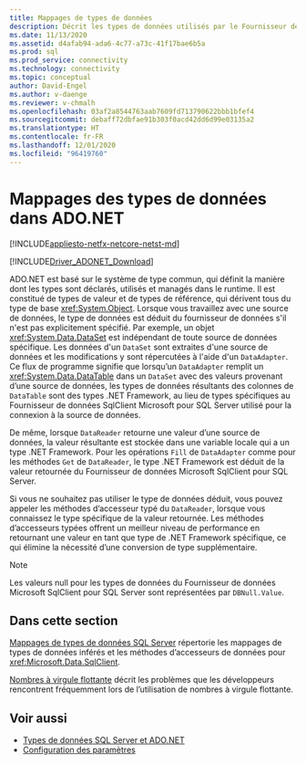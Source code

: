 ```yaml
---
title: Mappages de types de données
description: Décrit les types de données utilisés par le Fournisseur de données Microsoft SqlClient pour SQL Server.
ms.date: 11/13/2020
ms.assetid: d4afab94-ada6-4c77-a73c-41f17bae6b5a
ms.prod: sql
ms.prod_service: connectivity
ms.technology: connectivity
ms.topic: conceptual
author: David-Engel
ms.author: v-daenge
ms.reviewer: v-chmalh
ms.openlocfilehash: 03af2a8544763aab7609fd713790622bbb1bfef4
ms.sourcegitcommit: debaff72dbfae91b303f0acd42dd6d99e03135a2
ms.translationtype: HT
ms.contentlocale: fr-FR
ms.lasthandoff: 12/01/2020
ms.locfileid: "96419760"
---
```

# <a name="data-type-mappings-in-adonet"></a>Mappages des types de données dans ADO.NET

[!INCLUDE[appliesto-netfx-netcore-netst-md](../../includes/appliesto-netfx-netcore-netst-md.md)]

[!INCLUDE[Driver_ADONET_Download](../../includes/driver_adonet_download.md)]

ADO.NET est basé sur le système de type commun, qui définit la manière dont les types sont déclarés, utilisés et managés dans le runtime. Il est constitué de types de valeur et de types de référence, qui dérivent tous du type de base <xref:System.Object>. Lorsque vous travaillez avec une source de données, le type de données est déduit du fournisseur de données s'il n'est pas explicitement spécifié. Par exemple, un objet <xref:System.Data.DataSet> est indépendant de toute source de données spécifique. Les données d'un `DataSet` sont extraites d'une source de données et les modifications y sont répercutées à l'aide d'un `DataAdapter`. Ce flux de programme signifie que lorsqu’un `DataAdapter` remplit un <xref:System.Data.DataTable> dans un `DataSet` avec des valeurs provenant d’une source de données, les types de données résultants des colonnes de `DataTable` sont des types .NET Framework, au lieu de types spécifiques au Fournisseur de données SqlClient Microsoft pour SQL Server utilisé pour la connexion à la source de données.

De même, lorsque `DataReader` retourne une valeur d’une source de données, la valeur résultante est stockée dans une variable locale qui a un type .NET Framework. Pour les opérations `Fill` de `DataAdapter` comme pour les méthodes `Get` de `DataReader`, le type .NET Framework est déduit de la valeur retournée du Fournisseur de données Microsoft SqlClient pour SQL Server.

Si vous ne souhaitez pas utiliser le type de données déduit, vous pouvez appeler les méthodes d’accesseur typé du `DataReader`, lorsque vous connaissez le type spécifique de la valeur retournée. Les méthodes d’accesseurs typées offrent un meilleur niveau de performance en retournant une valeur en tant que type de .NET Framework spécifique, ce qui élimine la nécessité d’une conversion de type supplémentaire.

> [!NOTE]
> Les valeurs null pour les types de données du Fournisseur de données Microsoft SqlClient pour SQL Server sont représentées par `DBNull.Value`.

## <a name="in-this-section"></a>Dans cette section

[Mappages de types de données SQL Server](sql-server-data-type-mappings.md) répertorie les mappages de types de données inférés et les méthodes d’accesseurs de données pour <xref:Microsoft.Data.SqlClient>.

[Nombres à virgule flottante](floating-point-numbers.md) décrit les problèmes que les développeurs rencontrent fréquemment lors de l’utilisation de nombres à virgule flottante.

## <a name="see-also"></a>Voir aussi

- [Types de données SQL Server et ADO.NET](./sql/sql-server-data-types.md)
- [Configuration des paramètres](configure-parameters.md)
